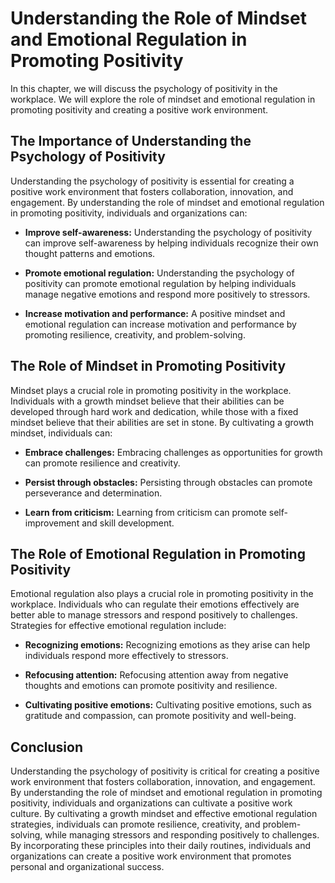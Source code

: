 Understanding the Role of Mindset and Emotional Regulation in Promoting Positivity
=========================================================================================================================================

In this chapter, we will discuss the psychology of positivity in the workplace. We will explore the role of mindset and emotional regulation in promoting positivity and creating a positive work environment.

The Importance of Understanding the Psychology of Positivity
------------------------------------------------------------

Understanding the psychology of positivity is essential for creating a positive work environment that fosters collaboration, innovation, and engagement. By understanding the role of mindset and emotional regulation in promoting positivity, individuals and organizations can:

* **Improve self-awareness:** Understanding the psychology of positivity can improve self-awareness by helping individuals recognize their own thought patterns and emotions.

* **Promote emotional regulation:** Understanding the psychology of positivity can promote emotional regulation by helping individuals manage negative emotions and respond more positively to stressors.

* **Increase motivation and performance:** A positive mindset and emotional regulation can increase motivation and performance by promoting resilience, creativity, and problem-solving.

The Role of Mindset in Promoting Positivity
-------------------------------------------

Mindset plays a crucial role in promoting positivity in the workplace. Individuals with a growth mindset believe that their abilities can be developed through hard work and dedication, while those with a fixed mindset believe that their abilities are set in stone. By cultivating a growth mindset, individuals can:

* **Embrace challenges:** Embracing challenges as opportunities for growth can promote resilience and creativity.

* **Persist through obstacles:** Persisting through obstacles can promote perseverance and determination.

* **Learn from criticism:** Learning from criticism can promote self-improvement and skill development.

The Role of Emotional Regulation in Promoting Positivity
--------------------------------------------------------

Emotional regulation also plays a crucial role in promoting positivity in the workplace. Individuals who can regulate their emotions effectively are better able to manage stressors and respond positively to challenges. Strategies for effective emotional regulation include:

* **Recognizing emotions:** Recognizing emotions as they arise can help individuals respond more effectively to stressors.

* **Refocusing attention:** Refocusing attention away from negative thoughts and emotions can promote positivity and resilience.

* **Cultivating positive emotions:** Cultivating positive emotions, such as gratitude and compassion, can promote positivity and well-being.

Conclusion
----------

Understanding the psychology of positivity is critical for creating a positive work environment that fosters collaboration, innovation, and engagement. By understanding the role of mindset and emotional regulation in promoting positivity, individuals and organizations can cultivate a positive work culture. By cultivating a growth mindset and effective emotional regulation strategies, individuals can promote resilience, creativity, and problem-solving, while managing stressors and responding positively to challenges. By incorporating these principles into their daily routines, individuals and organizations can create a positive work environment that promotes personal and organizational success.
